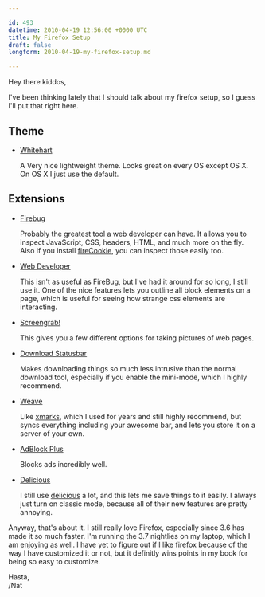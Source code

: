 ```yaml
---

id: 493
datetime: 2010-04-19 12:56:00 +0000 UTC
title: My Firefox Setup
draft: false
longform: 2010-04-19-my-firefox-setup.md

---
```


Hey there kiddos,

I've been thinking lately that I should talk about my firefox setup, so I guess I'll put that right here.

## Theme

 * [Whitehart](https://addons.mozilla.org/en-US/firefox/addon/364)

   A Very nice lightweight theme. Looks great on every OS except OS X. On OS X I just use the default.

## Extensions

 * [Firebug](http://getfirebug.com/)

   Probably the greatest tool a web developer can have. It allows you to inspect JavaScript, CSS, headers, HTML, and much more on the fly. Also if you install [fireCookie](http://addons.mozilla.org/en-US/firefox/addon/6683), you can inspect those easily too.

 * [Web Developer](https://addons.mozilla.org/en-US/firefox/addon/60)

   This isn't as useful as FireBug, but I've had it around for so long, I still use it. One of the nice features lets you outline all block elements on a page, which is useful for seeing how strange css elements are interacting.

 * [Screengrab!](https://addons.mozilla.org/en-US/firefox/addon/1146)

   This gives you a few different options for taking pictures of web pages.

 * [Download Statusbar](https://addons.mozilla.org/en-US/firefox/addon/26)

   Makes downloading things so much less intrusive than the normal download tool, especially if you enable the mini-mode, which I highly recommend.

 * [Weave](https://addons.mozilla.org/en-US/firefox/addon/10868)

   Like [xmarks](https://addons.mozilla.org/en-US/firefox/addon/2410), which I used for years and still highly recommend, but syncs everything including your awesome bar, and lets you store it on a server of your own.

 * [AdBlock Plus](https://addons.mozilla.org/en-US/firefox/addon/1865)

   Blocks ads incredibly well.

 * [Delicious](https://addons.mozilla.org/en-US/firefox/addon/3615)

   I still use [delicious](http://delicious.com/calvin166) a lot, and this lets me save things to it easily. I always just turn on classic mode, because all of their new features are pretty annoying.

Anyway, that's about it. I still really love Firefox, especially since 3.6 has made it so much faster. I'm running the 3.7 nightlies on my laptop, which I am enjoying as well. I have yet to figure out if I like firefox because of the way I have customized it or not, but it definitly wins points in my book for being so easy to customize.

Hasta,  
/Nat


